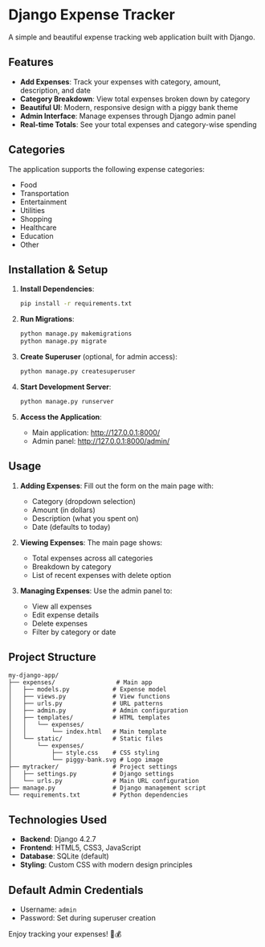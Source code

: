 # Django Expense Tracker

A simple and beautiful expense tracking web application built with Django.

## Features

- **Add Expenses**: Track your expenses with category, amount, description, and date
- **Category Breakdown**: View total expenses broken down by category
- **Beautiful UI**: Modern, responsive design with a piggy bank theme
- **Admin Interface**: Manage expenses through Django admin panel
- **Real-time Totals**: See your total expenses and category-wise spending

## Categories

The application supports the following expense categories:
- Food
- Transportation
- Entertainment
- Utilities
- Shopping
- Healthcare
- Education
- Other

## Installation & Setup

1. **Install Dependencies**:
   ```bash
   pip install -r requirements.txt
   ```

2. **Run Migrations**:
   ```bash
   python manage.py makemigrations
   python manage.py migrate
   ```

3. **Create Superuser** (optional, for admin access):
   ```bash
   python manage.py createsuperuser
   ```

4. **Start Development Server**:
   ```bash
   python manage.py runserver
   ```

5. **Access the Application**:
   - Main application: http://127.0.0.1:8000/
   - Admin panel: http://127.0.0.1:8000/admin/

## Usage

1. **Adding Expenses**: Fill out the form on the main page with:
   - Category (dropdown selection)
   - Amount (in dollars)
   - Description (what you spent on)
   - Date (defaults to today)

2. **Viewing Expenses**: The main page shows:
   - Total expenses across all categories
   - Breakdown by category
   - List of recent expenses with delete option

3. **Managing Expenses**: Use the admin panel to:
   - View all expenses
   - Edit expense details
   - Delete expenses
   - Filter by category or date

## Project Structure

```
my-django-app/
├── expenses/                 # Main app
│   ├── models.py            # Expense model
│   ├── views.py             # View functions
│   ├── urls.py              # URL patterns
│   ├── admin.py             # Admin configuration
│   ├── templates/           # HTML templates
│   │   └── expenses/
│   │       └── index.html   # Main template
│   └── static/              # Static files
│       └── expenses/
│           ├── style.css    # CSS styling
│           └── piggy-bank.svg # Logo image
├── mytracker/               # Project settings
│   ├── settings.py          # Django settings
│   └── urls.py              # Main URL configuration
├── manage.py                # Django management script
└── requirements.txt         # Python dependencies
```

## Technologies Used

- **Backend**: Django 4.2.7
- **Frontend**: HTML5, CSS3, JavaScript
- **Database**: SQLite (default)
- **Styling**: Custom CSS with modern design principles

## Default Admin Credentials

- Username: `admin`
- Password: Set during superuser creation

Enjoy tracking your expenses! 🐷💰
